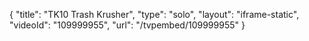 {
    "title": "TK10 Trash Krusher",
    "type": "solo",
    "layout": "iframe-static",
    "videoId": "109999955",
    "url": "\/tvpembed\/109999955"
}
